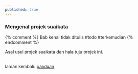```yaml
---
published: true
---
```


### Mengenal projek suaikata

{% comment %}
Bab kenal tidak ditulis #todo #terkemudian
{% endcomment %}

Asal usul projek suaikata dan hala tuju projek ini.

&nbsp;  
laman kembali: [panduan][0]

  [0]: ../index.md
